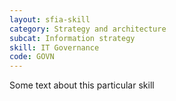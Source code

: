 ```yaml
---
layout: sfia-skill
category: Strategy and architecture
subcat: Information strategy
skill: IT Governance
code: GOVN
---
```


Some text about this particular skill